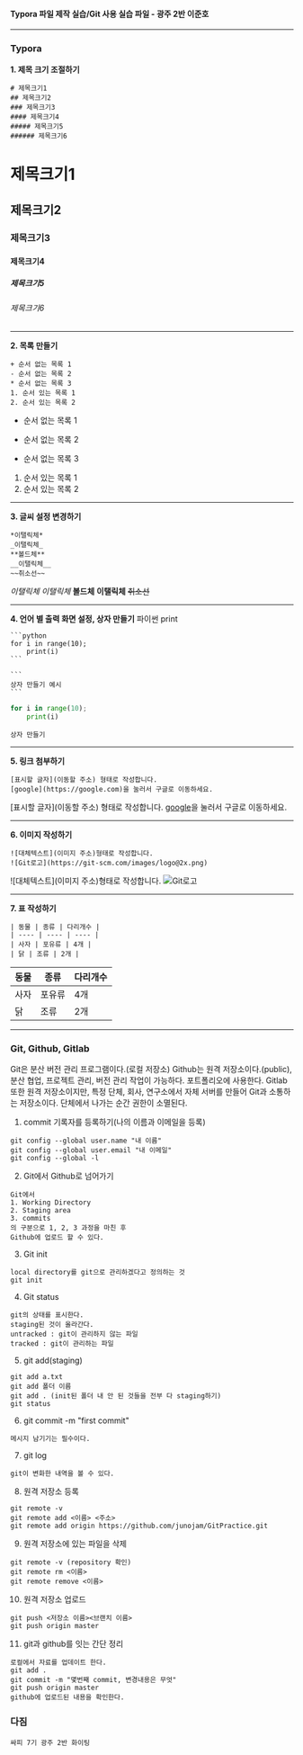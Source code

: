 #### Typora 파일 제작 실습/Git 사용 실습 파일 - 광주 2반 이준호
---------------------------------------------

### Typora

**1. 제목 크기 조절하기**

```
# 제목크기1
## 제목크기2
### 제목크기3
#### 제목크기4
##### 제목크기5
###### 제목크기6
```
# 제목크기1
## 제목크기2
### 제목크기3
#### 제목크기4
##### 제목크기5
###### 제목크기6
-------------------------------------------
**2. 목록 만들기**
```
+ 순서 없는 목록 1
- 순서 없는 목록 2
* 순서 없는 목록 3
1. 순서 있는 목록 1
2. 순서 있는 목록 2
```
+ 순서 없는 목록 1
-  순서 없는 목록 2
* 순서 없는 목록 3
1. 순서 있는 목록 1
2. 순서 있는 목록 2

---------------------------------
**3. 글씨 설정 변경하기**
```
*이탤릭체*
_이탤릭체_
**볼드체**
__이탤릭체__
~~취소선~~
```
*이탤릭체*
_이탤릭체_
**볼드체**
__이탤릭체__
~~취소선~~

---------------------------
**4. 언어 별 출력 화면 설정, 상자 만들기**
파이썬 print
````
```python
for i in range(10);
	print(i)
```
````

````
```
상자 만들기 예시
```
````

```python
for i in range(10);
	print(i)
```

```
상자 만들기
```

------------------------
**5. 링크 첨부하기**
```
[표시할 글자](이동할 주소) 형태로 작성합니다.
[google](https://google.com)을 눌러서 구글로 이동하세요.
```

[표시할 글자](이동할 주소) 형태로 작성합니다.
[google](https://google.com)을 눌러서 구글로 이동하세요.

--------------------------------
**6. 이미지 작성하기**
```
![대체텍스트](이미지 주소)형태로 작성합니다.
![Git로고](https://git-scm.com/images/logo@2x.png)
```
![대체텍스트](이미지 주소)형태로 작성합니다.
![Git로고](https://git-scm.com/images/logo@2x.png)

-----------------------
**7. 표 작성하기**
```
| 동물 | 종류 | 다리개수 |
| ---- | ---- | ---- |
| 사자 | 포유류 | 4개 |
| 닭 | 조류 | 2개 |
```
| 동물 | 종류   | 다리개수 |
| ---- | ------ | -------- |
| 사자 | 포유류 | 4개      |
| 닭   | 조류   | 2개      |

------------------------------------

### Git, Github, Gitlab

Git은 분산 버전 관리 프로그램이다.(로컬 저장소)
Github는 원격 저장소이다.(public), 분산 협업, 프로젝트 관리, 버전 관리 작업이 가능하다. 포트폴리오에 사용한다.
Gitlab또한 원격 저장소이지만, 특정 단체, 회사, 연구소에서 자체 서버를 만들어 Git과 소통하는 저장소이다. 단체에서 나가는 순간 권한이 소멸된다.

1. commit 기록자를 등록하기(나의 이름과 이메일을 등록)
```
git config --global user.name "내 이름"
git config --global user.email "내 이메일"
git config --global -l
```

2. Git에서 Github로 넘어가기

```
Git에서
1. Working Directory
2. Staging area
3. commits
의 구분으로 1, 2, 3 과정을 마친 후 
Github에 업로드 할 수 있다.
```

3. Git init

```
local directory를 git으로 관리하겠다고 정의하는 것
git init
```

4. Git status

```
git의 상태를 표시한다.
staging된 것이 올라간다.
untracked : git이 관리하지 않는 파일
tracked : git이 관리하는 파일
```

5. git add(staging)
```
git add a.txt
git add 폴더 이름
git add . (init된 폴더 내 안 된 것들을 전부 다 staging하기)
git status
```

6. git commit -m "first commit"
```
메시지 남기기는 필수이다.
```

7. git log
```
git이 변화한 내역을 볼 수 있다.
```

8. 원격 저장소 등록
```
git remote -v
git remote add <이름> <주소>
git remote add origin https://github.com/junojam/GitPractice.git
```

9. 원격 저장소에 있는 파일을 삭제
```
git remote -v (repository 확인)
git remote rm <이름>
git remote remove <이름>
```

10. 원격 저장소 업로드
```
git push <저장소 이름><브랜치 이름>
git push origin master
```

11. git과 github를 잇는 간단 정리
```
로컬에서 자료를 업데이트 한다.
git add .
git commit -m "몇번째 commit, 변경내용은 무엇"
git push origin master
github에 업로드된 내용을 확인한다.
```



### 다짐

```
싸피 7기 광주 2반 화이팅
```